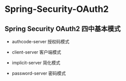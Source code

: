 # Spring-Security-OAuth2
## Spring Security OAuth2 四中基本模式



- authcode-server  授权码模式



- client-server  客户端模式



- implicit-server 简化模式



- password-server 密码模式